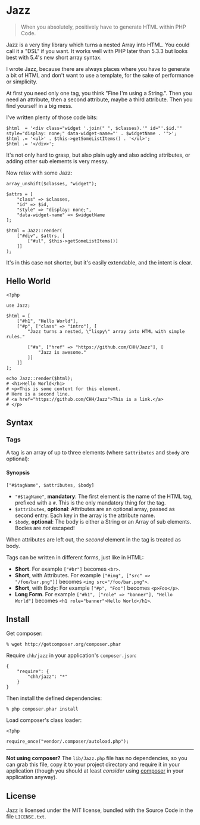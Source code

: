 # Jazz

> When you absolutely, positively have to generate 
> HTML within PHP Code.

Jazz is a very tiny library which turns a nested Array into HTML. 
You could call it a "DSL" if you want. It works well with PHP later
than 5.3.3 but looks best with 5.4's new short array syntax.

I wrote Jazz, because there are always places where you have to 
generate a bit of HTML and don't want to use a template, for the sake
of performance or simplicity.

At first you need only one tag, you think "Fine I'm using a String.".
Then you need an attribute, then a second attribute, maybe a third
attribute. Then you find yourself in a big mess. 

I've written plenty of those code bits:

    $html  = '<div class="widget '.join(" ", $classes).'" id="'.$id.'" style="display: none;" data-widget-name="' . $widgetName . '">';
    $html .= '<ul>' . $this->getSomeListItems() . '</ul>';
    $html .= '</div>';

It's not only hard to grasp, but also plain ugly and also adding
attributes, or adding other sub elements is very messy.

Now relax with some Jazz:

    array_unshift($classes, "widget");

    $attrs = [
        "class" => $classes, 
        "id" => $id, 
        "style" => "display: none;", 
        "data-widget-name" => $widgetName
    ];

    $html = Jazz::render(
        ["#div", $attrs, [
            ["#ul", $this->getSomeListItems()]
        ]]
    );

It's in this case not shorter, but it's easily extendable, and the intent is clear.

## Hello World

    <?php
    
    use Jazz;
    
    $html = [
        ["#h1", "Hello World"],
        ["#p", ["class" => "intro"], [
            "Jazz turns a nested, \"lispy\" array into HTML with simple rules."

            ["#a", ["href" => "https://github.com/CHH/Jazz"], [
                "Jazz is awesome."
            ]]
        ]]
    ];
    
    echo Jazz::render($html);
    # <h1>Hello World</h1>
    # <p>This is some content for this element.
    # Here is a second line.
    # <a href="https://github.com/CHH/Jazz">This is a link.</a>
    # </p>

## Syntax

### Tags

A tag is an array of up to three elements (where `$attributes` and
`$body` are optional): 

#### Synopsis

    ["#$tagName", $attributes, $body]

 * `"#$tagName"`, __mandatory__: 
   The first element is the name of the HTML tag, 
   prefixed with a `#`. This is the only mandatory thing for the tag.
 * `$attributes`, __optional__:
   Attributes are an optional array, passed as second entry. Each key in
   the array is the attribute name.
 * `$body`, __optional__:
   The body is either a String or an Array of sub elements. Bodies are
   _not_ escaped!

When attributes are left out, the _second_ element in the tag is treated
as body.

Tags can be written in different forms, just like in HTML:

 * __Short__. For example `["#br"]` becomes `<br>`.
 * __Short__, with Attributes. For example `["#img", ["src" => "/foo/bar.png"]]` 
   becomes `<img src="/foo/bar.png">`.
 * __Short__, with Body: For example `["#p", "Foo"]` becomes
   `<p>Foo</p>`.
 * **Long Form**. For example `["#h1", ["role" => "banner"], "Hello World"]`
   becomes `<h1 role="banner">Hello World</h1>`.

## Install

Get composer:

    % wget http://getcomposer.org/composer.phar

Require `chh/jazz` in your application's `composer.json`:

    {
        "require": {
            "chh/jazz": "*"
        }
    }

Then install the defined dependencies:

	% php composer.phar install

Load composer's class loader:

    <?php

    require_once("vendor/.composer/autoload.php");

* * *

**Not using composer?** The `lib/Jazz.php` file has no dependencies, so
you can grab this file, copy it to your project directory and require it in
your application (though you should at least _consider_ using [composer][] in your application anyway).

[composer]: http://github.com/composer/composer

## License

Jazz is licensed under the MIT license, bundled with the Source Code in
the file `LICENSE.txt`.

